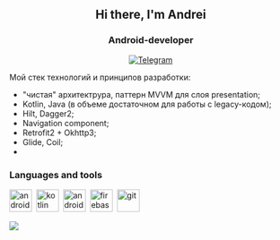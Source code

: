 <div id="header" align="center">
  <h2>Hi there, I'm Andrei</h2>
  <h3>Android-developer</h3>
</div>
<div id="socials" align="center">
  <a href="https://t.me/andrei_kslpv">
    <img src="https://img.shields.io/badge/Telegram-blue?style=for-the-badge&logo=telegram&logoColor=white" alt="Telegram"/>
  </a>  
</div>

Мой стек технологий и принципов разработки:
- "чистая" архитектрура, паттерн MVVM для слоя presentation;
- Kotlin, Java (в объеме достаточном для работы с legacy-кодом);
- Hilt, Dagger2;
- Navigation component;
- Retrofit2 + Okhttp3;
- Glide, Coil;
- 

### Languages and tools 
<img src="https://cdn.jsdelivr.net/gh/devicons/devicon/icons/android/android-original-wordmark.svg" title="android" width="40" height="40"/>&nbsp; 
<img src="https://cdn.jsdelivr.net/gh/devicons/devicon/icons/kotlin/kotlin-original.svg" title="kotlin" width="40" height="40"/>&nbsp;
<img src="https://cdn.jsdelivr.net/gh/devicons/devicon/icons/androidstudio/androidstudio-original.svg" title="android studio" width="40" height="40"/>&nbsp; 
<img src="https://cdn.jsdelivr.net/gh/devicons/devicon/icons/firebase/firebase-plain-wordmark.svg" title="firebase" width="40" height="40"/>&nbsp;
<img src="https://cdn.jsdelivr.net/gh/devicons/devicon/icons/git/git-original.svg" title="git" width="40" height="40"/>&nbsp;

![](http://github-profile-summary-cards.vercel.app/api/cards/profile-details?username=andreikslpv&theme=default)

<!--
**andreikslpv/andreikslpv** is a ✨ _special_ ✨ repository because its `README.md` (this file) appears on your GitHub profile.

Here are some ideas to get you started:

- 🔭 I’m currently working on ...
- 🌱 I’m currently learning ...
- 👯 I’m looking to collaborate on ...
- 🤔 I’m looking for help with ...
- 💬 Ask me about ...
- 📫 How to reach me: ...
- 😄 Pronouns: ...
- ⚡ Fun fact: ...
-->
